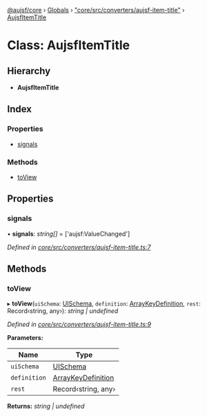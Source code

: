 [@aujsf/core](../README.md) › [Globals](../globals.md) › ["core/src/converters/aujsf-item-title"](../modules/_core_src_converters_aujsf_item_title_.md) › [AujsfItemTitle](_core_src_converters_aujsf_item_title_.aujsfitemtitle.md)

# Class: AujsfItemTitle

## Hierarchy

* **AujsfItemTitle**

## Index

### Properties

* [signals](_core_src_converters_aujsf_item_title_.aujsfitemtitle.md#signals)

### Methods

* [toView](_core_src_converters_aujsf_item_title_.aujsfitemtitle.md#toview)

## Properties

###  signals

• **signals**: *string[]* = ['aujsf:ValueChanged']

*Defined in [core/src/converters/aujsf-item-title.ts:7](https://github.com/jbockle/au-jsonschema-form/blob/edb7bd4/packages/core/src/converters/aujsf-item-title.ts#L7)*

## Methods

###  toView

▸ **toView**(`uiSchema`: [UISchema](../interfaces/_core_src_models_ui_schema_.uischema.md), `definition`: [ArrayKeyDefinition](../interfaces/_core_src_models_key_definition_.arraykeydefinition.md), `rest`: Record‹string, any›): *string | undefined*

*Defined in [core/src/converters/aujsf-item-title.ts:9](https://github.com/jbockle/au-jsonschema-form/blob/edb7bd4/packages/core/src/converters/aujsf-item-title.ts#L9)*

**Parameters:**

Name | Type |
------ | ------ |
`uiSchema` | [UISchema](../interfaces/_core_src_models_ui_schema_.uischema.md) |
`definition` | [ArrayKeyDefinition](../interfaces/_core_src_models_key_definition_.arraykeydefinition.md) |
`rest` | Record‹string, any› |

**Returns:** *string | undefined*
